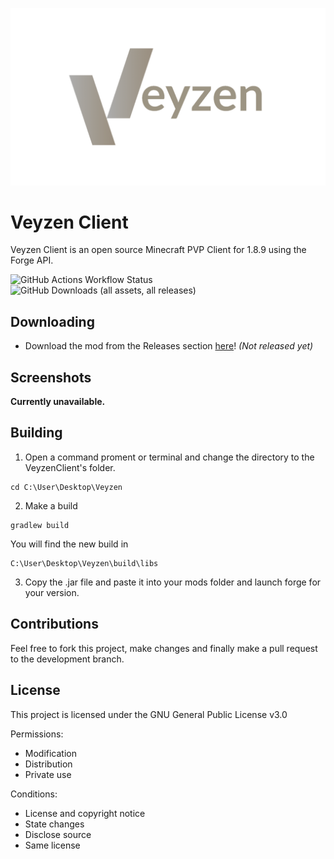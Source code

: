 ![logo](logo.png)

# Veyzen Client
Veyzen Client is an open source Minecraft PVP Client for 1.8.9 using the Forge API.

![GitHub Actions Workflow Status](https://img.shields.io/github/actions/workflow/status/VeyzenClient/Veyzen/build.yml)
![GitHub Downloads (all assets, all releases)](https://img.shields.io/github/downloads/VeyzenClient/Veyzen/total)

## Downloading
- Download the mod from the Releases section [here](https://github.com/VeyzenClient/Veyzen/releases)! *(Not released yet)*

## Screenshots

**Currently unavailable.**

## Building
1. Open a command proment or terminal and change the directory to the VeyzenClient's folder.
```
cd C:\User\Desktop\Veyzen
```
2. Make a build
```
gradlew build
```
You will find the new build in
```
C:\User\Desktop\Veyzen\build\libs
```
3. Copy the .jar file and paste it into your mods folder and launch forge for your version.

## Contributions
Feel free to fork this project, make changes and finally make a pull request to the development branch.

## License
This project is licensed under the GNU General Public License v3.0

Permissions:
- Modification 
- Distribution 
- Private use

Conditions:
- License and copyright notice
- State changes 
- Disclose source
- Same license 
